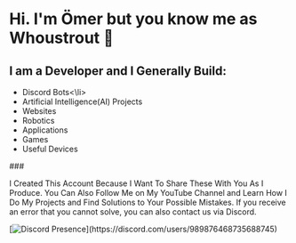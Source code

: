 # Hi. I'm Ömer but you know me as Whoustrout 👋
## I am a Developer and I Generally Build: 
<ul>
  <li>Discord Bots<\li>
  <li>Artificial Intelligence(AI) Projects</li> 
  <li>Websites</li>
  <li>Robotics</li>
  <li>Applications</li>
  <li>Games</li>
  <li>Useful Devices</li> 
</ul>
### <p>I Created This Account Because I Want To Share These With You As I Produce. You Can Also Follow Me on My YouTube Channel and Learn How I Do My Projects and Find Solutions to Your Possible Mistakes. If you receive an error that you cannot solve, you can also contact us via Discord.</p>

[![Discord Presence](https://lanyard-profile-readme.vercel.app/api/989876468735688745?theme=dark&bg=000000&animated=false&hideDiscrim=true&borderRadius=30px&idleMessage=Probably%20doing%20something%20else...)](https://discord.com/users/989876468735688745)
